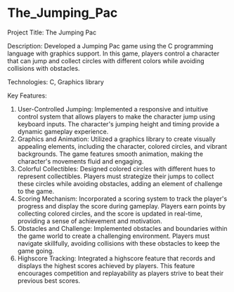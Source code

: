 # The_Jumping_Pac
Project Title: The Jumping Pac

Description: Developed a Jumping Pac game using the C programming language with graphics support. In this game, players control a character that can jump and collect circles with different colors while avoiding collisions with obstacles.

Technologies: C, Graphics library 

Key Features:
1. User-Controlled Jumping: Implemented a responsive and intuitive control system that allows players to make the character jump using keyboard inputs. The character's jumping height and timing provide a dynamic gameplay experience.
2. Graphics and Animation: Utilized a graphics library to create visually appealing elements, including the character, colored circles, and vibrant backgrounds. The game features smooth animation, making the character's movements fluid and engaging.
3. Colorful Collectibles: Designed colored circles with different hues to represent collectibles. Players must strategize their jumps to collect these circles while avoiding obstacles, adding an element of challenge to the game.
4. Scoring Mechanism: Incorporated a scoring system to track the player's progress and display the score during gameplay. Players earn points by collecting colored circles, and the score is updated in real-time, providing a sense of achievement and motivation.
5. Obstacles and Challenge: Implemented obstacles and boundaries within the game world to create a challenging environment. Players must navigate skillfully, avoiding collisions with these obstacles to keep the game going.
6. Highscore Tracking: Integrated a highscore feature that records and displays the highest scores achieved by players. This feature encourages competition and replayability as players strive to beat their previous best scores.
